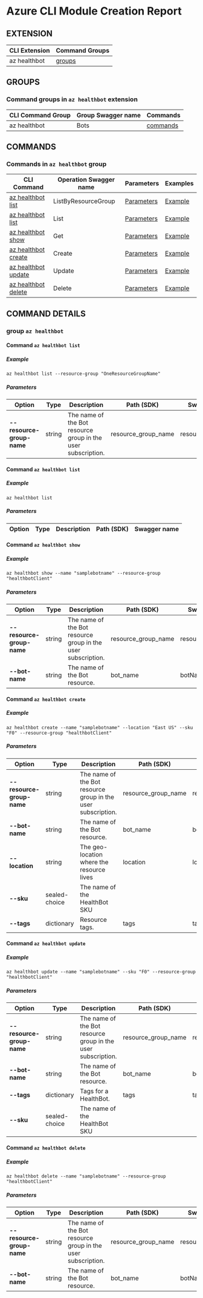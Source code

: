 # Azure CLI Module Creation Report

## EXTENSION
|CLI Extension|Command Groups|
|---------|------------|
|az healthbot|[groups](#CommandGroups)

## GROUPS
### <a name="CommandGroups">Command groups in `az healthbot` extension </a>
|CLI Command Group|Group Swagger name|Commands|
|---------|------------|--------|
|az healthbot|Bots|[commands](#CommandsInBots)|

## COMMANDS
### <a name="CommandsInBots">Commands in `az healthbot` group</a>
|CLI Command|Operation Swagger name|Parameters|Examples|
|---------|------------|--------|-----------|
|[az healthbot list](#BotsListByResourceGroup)|ListByResourceGroup|[Parameters](#ParametersBotsListByResourceGroup)|[Example](#ExamplesBotsListByResourceGroup)|
|[az healthbot list](#BotsList)|List|[Parameters](#ParametersBotsList)|[Example](#ExamplesBotsList)|
|[az healthbot show](#BotsGet)|Get|[Parameters](#ParametersBotsGet)|[Example](#ExamplesBotsGet)|
|[az healthbot create](#BotsCreate)|Create|[Parameters](#ParametersBotsCreate)|[Example](#ExamplesBotsCreate)|
|[az healthbot update](#BotsUpdate)|Update|[Parameters](#ParametersBotsUpdate)|[Example](#ExamplesBotsUpdate)|
|[az healthbot delete](#BotsDelete)|Delete|[Parameters](#ParametersBotsDelete)|[Example](#ExamplesBotsDelete)|


## COMMAND DETAILS

### group `az healthbot`
#### <a name="BotsListByResourceGroup">Command `az healthbot list`</a>

##### <a name="ExamplesBotsListByResourceGroup">Example</a>
```
az healthbot list --resource-group "OneResourceGroupName"
```
##### <a name="ParametersBotsListByResourceGroup">Parameters</a> 
|Option|Type|Description|Path (SDK)|Swagger name|
|------|----|-----------|----------|------------|
|**--resource-group-name**|string|The name of the Bot resource group in the user subscription.|resource_group_name|resourceGroupName|

#### <a name="BotsList">Command `az healthbot list`</a>

##### <a name="ExamplesBotsList">Example</a>
```
az healthbot list
```
##### <a name="ParametersBotsList">Parameters</a> 
|Option|Type|Description|Path (SDK)|Swagger name|
|------|----|-----------|----------|------------|
#### <a name="BotsGet">Command `az healthbot show`</a>

##### <a name="ExamplesBotsGet">Example</a>
```
az healthbot show --name "samplebotname" --resource-group "healthbotClient"
```
##### <a name="ParametersBotsGet">Parameters</a> 
|Option|Type|Description|Path (SDK)|Swagger name|
|------|----|-----------|----------|------------|
|**--resource-group-name**|string|The name of the Bot resource group in the user subscription.|resource_group_name|resourceGroupName|
|**--bot-name**|string|The name of the Bot resource.|bot_name|botName|

#### <a name="BotsCreate">Command `az healthbot create`</a>

##### <a name="ExamplesBotsCreate">Example</a>
```
az healthbot create --name "samplebotname" --location "East US" --sku "F0" --resource-group "healthbotClient"
```
##### <a name="ParametersBotsCreate">Parameters</a> 
|Option|Type|Description|Path (SDK)|Swagger name|
|------|----|-----------|----------|------------|
|**--resource-group-name**|string|The name of the Bot resource group in the user subscription.|resource_group_name|resourceGroupName|
|**--bot-name**|string|The name of the Bot resource.|bot_name|botName|
|**--location**|string|The geo-location where the resource lives|location|location|
|**--sku**|sealed-choice|The name of the HealthBot SKU|
|**--tags**|dictionary|Resource tags.|tags|tags|

#### <a name="BotsUpdate">Command `az healthbot update`</a>

##### <a name="ExamplesBotsUpdate">Example</a>
```
az healthbot update --name "samplebotname" --sku "F0" --resource-group "healthbotClient"
```
##### <a name="ParametersBotsUpdate">Parameters</a> 
|Option|Type|Description|Path (SDK)|Swagger name|
|------|----|-----------|----------|------------|
|**--resource-group-name**|string|The name of the Bot resource group in the user subscription.|resource_group_name|resourceGroupName|
|**--bot-name**|string|The name of the Bot resource.|bot_name|botName|
|**--tags**|dictionary|Tags for a HealthBot.|tags|tags|
|**--sku**|sealed-choice|The name of the HealthBot SKU|

#### <a name="BotsDelete">Command `az healthbot delete`</a>

##### <a name="ExamplesBotsDelete">Example</a>
```
az healthbot delete --name "samplebotname" --resource-group "healthbotClient"
```
##### <a name="ParametersBotsDelete">Parameters</a> 
|Option|Type|Description|Path (SDK)|Swagger name|
|------|----|-----------|----------|------------|
|**--resource-group-name**|string|The name of the Bot resource group in the user subscription.|resource_group_name|resourceGroupName|
|**--bot-name**|string|The name of the Bot resource.|bot_name|botName|

